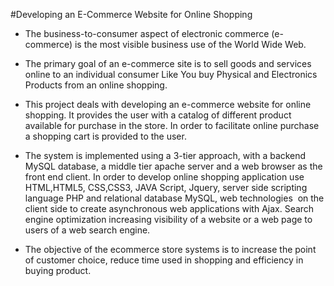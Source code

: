 #Developing an E-Commerce Website for Online Shopping

- The business-to-consumer aspect of electronic commerce (e-commerce) is the most visible business use of the World Wide Web. 

- The primary goal of an e-commerce site is to sell goods and services online to an individual consumer Like You buy Physical and Electronics Products from an online shopping.

- This project deals with developing an e-commerce website for online shopping. It provides the user with a catalog of different product available for purchase in the store. In order to facilitate online purchase a shopping cart is provided to the user. 

- The system is implemented using a 3-tier approach, with a backend MySQL database, a middle tier apache server and a web browser as the front end client. In order to develop online shopping application use HTML,HTML5, CSS,CSS3, JAVA Script, Jquery, server side scripting language PHP and relational database MySQL, web technologies  on the client side to create asynchronous web applications with Ajax. Search engine optimization increasing visibility of a website or a web page to users of a web search engine. 

- The objective of the ecommerce store systems is to increase the point of customer choice, reduce time used in shopping and efficiency in buying product.

